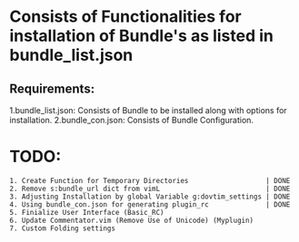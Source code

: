 # Consists of Functionalities for installation of Bundle's as listed in bundle_list.json

## Requirements:
  1.bundle_list.json:
      Consists of Bundle to be installed along with options
      for installation.
  2.bundle_con.json:
      Consists of Bundle Configuration.

# TODO:
    1. Create Function for Temporary Directories                   | DONE
    2. Remove s:bundle_url dict from vimL                          | DONE
    3. Adjusting Installation by global Variable g:dovtim_settings | DONE
    4. Using bundle_con.json for generating plugin_rc              | DONE
    5. Finialize User Interface (Basic_RC)
    6. Update Commentator.vim (Remove Use of Unicode) (Myplugin)
    7. Custom Folding settings
